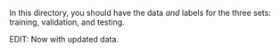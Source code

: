 In this directory, you should have the data *and* labels for the three sets:
training, validation, and testing.

EDIT: Now with updated data.
